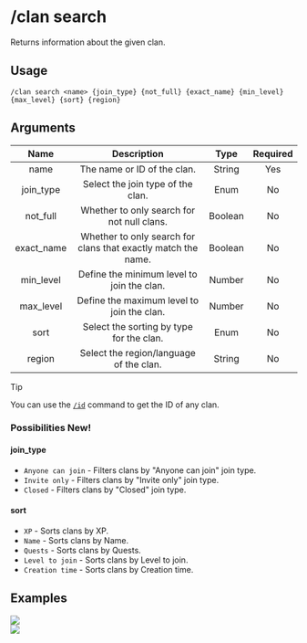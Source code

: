 # /clan search

Returns information about the given clan.

## Usage

```
/clan search <name> {join_type} {not_full} {exact_name} {min_level} {max_level} {sort} {region}
```

## Arguments

| Name       | Description                                                   | Type    | Required |
| :--------: | :-----------------------------------------------------------: | :-----: | :------: |
| name       | The name or ID of the clan.                                   | String  | Yes      |
| join_type  | Select the join type of the clan.                             | Enum    | No       |
| not_full   | Whether to only search for not null clans.                    | Boolean | No       |
| exact_name | Whether to only search for clans that exactly match the name. | Boolean | No       |
| min_level  | Define the minimum level to join the clan.                    | Number  | No       |
| max_level  | Define the maximum level to join the clan.                    | Number  | No       |
| sort       | Select the sorting by type for the clan.                      | Enum    | No       |
| region     | Select the region/language of the clan.                       | String  | No       |

> [!TIP]
> You can use the [`/id`](commands/id.md) command to get the ID of any clan.

### Possibilities <span class="badge">New!</span>

<!-- tabs:start -->

#### **join_type**

- `Anyone can join` - Filters clans by "Anyone can join" join type.
- `Invite only` - Filters clans by "Invite only" join type.
- `Closed` - Filters clans by "Closed" join type.

#### **sort**

- `XP` - Sorts clans by XP.
- `Name` - Sorts clans by Name.
- `Quests` - Sorts clans by Quests.
- `Level to join` - Sorts clans by Level to join.
- `Creation time` - Sorts clans by Creation time.

<!-- tabs:end -->

## Examples

<img src="https://user-images.githubusercontent.com/111157596/229905324-206236fb-84bf-4c59-80d8-d6c61dccb0e7.png" class="rounded-corners">\
<img src="https://user-images.githubusercontent.com/111157596/262069321-6a01b945-bb17-47c0-bbf8-ff9dea2e9582.png" class="rounded-corners">